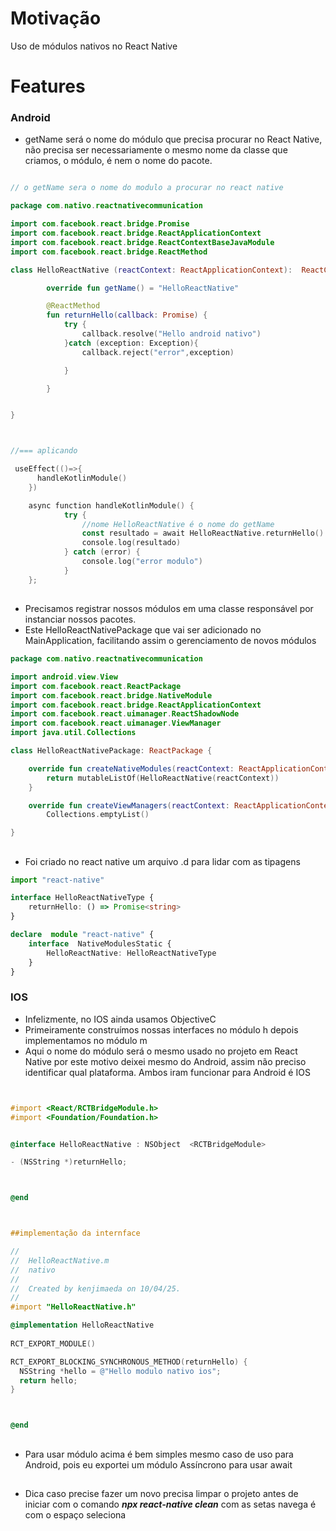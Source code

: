 # Motivação
Uso de módulos nativos no React Native

# Features
### Android
- getName será o nome do módulo que precisa procurar no React Native, não precisa ser necessariamente o mesmo nome da classe que criamos, o módulo, é nem o nome do pacote.
  
```kotlin

// o getName sera o nome do modulo a procurar no react native

package com.nativo.reactnativecommunication

import com.facebook.react.bridge.Promise
import com.facebook.react.bridge.ReactApplicationContext
import com.facebook.react.bridge.ReactContextBaseJavaModule
import com.facebook.react.bridge.ReactMethod

class HelloReactNative (reactContext: ReactApplicationContext):  ReactContextBaseJavaModule(reactContext) {

        override fun getName() = "HelloReactNative"

        @ReactMethod
        fun returnHello(callback: Promise) {
            try {
                callback.resolve("Hello android nativo")
            }catch (exception: Exception){
                callback.reject("error",exception)

            }

        }


}



//=== aplicando

 useEffect(()=>{
      handleKotlinModule()
    })

    async function handleKotlinModule() {
            try {
                //nome HelloReactNative é o nome do getName
                const resultado = await HelloReactNative.returnHello()
                console.log(resultado)
            } catch (error) {
                console.log("error modulo")
            }
    };
```

##
- Precisamos registrar nossos módulos em uma classe responsável por instanciar nossos pacotes.
- Este HelloReactNativePackage que vai ser adicionado no MainApplication, facilitando assim o gerenciamento de novos módulos

```kotlin
package com.nativo.reactnativecommunication

import android.view.View
import com.facebook.react.ReactPackage
import com.facebook.react.bridge.NativeModule
import com.facebook.react.bridge.ReactApplicationContext
import com.facebook.react.uimanager.ReactShadowNode
import com.facebook.react.uimanager.ViewManager
import java.util.Collections

class HelloReactNativePackage: ReactPackage {

    override fun createNativeModules(reactContext: ReactApplicationContext): MutableList<NativeModule> {
        return mutableListOf(HelloReactNative(reactContext))
    }

    override fun createViewManagers(reactContext: ReactApplicationContext): MutableList<ViewManager<View, ReactShadowNode<*>>>  =
        Collections.emptyList()

}


```

## 

- Foi criado no react native um  arquivo .d para lidar com as tipagens


```typescript
import "react-native"

interface HelloReactNativeType {
    returnHello: () => Promise<string>
}

declare  module "react-native" {
    interface  NativeModulesStatic {
        HelloReactNative: HelloReactNativeType
    }
}


```

### IOS
- Infelizmente, no IOS ainda usamos ObjectiveC
- Primeiramente construímos nossas interfaces no módulo h depois implementamos no módulo m
- Aqui o nome do módulo será o mesmo usado no projeto em React Native por este motivo deixei mesmo do Android, assim não preciso identificar qual plataforma. Ambos iram funcionar para Android é IOS

```Objective-C


#import <React/RCTBridgeModule.h>
#import <Foundation/Foundation.h>


@interface HelloReactNative : NSObject  <RCTBridgeModule>

- (NSString *)returnHello;



@end



##implementação da internface

//
//  HelloReactNative.m
//  nativo
//
//  Created by kenjimaeda on 10/04/25.
//
#import "HelloReactNative.h"

@implementation HelloReactNative
 
RCT_EXPORT_MODULE()

RCT_EXPORT_BLOCKING_SYNCHRONOUS_METHOD(returnHello) {
  NSString *hello = @"Hello modulo nativo ios";
  return hello;
}



@end


```

##
- Para usar módulo acima é bem simples mesmo caso de uso para Android, pois eu exportei um módulo Assíncrono para usar await

##

- Dica caso precise fazer um novo precisa limpar o projeto antes de iniciar com o comando ***npx react-native clean*** com as setas navega é com o espaço seleciona



